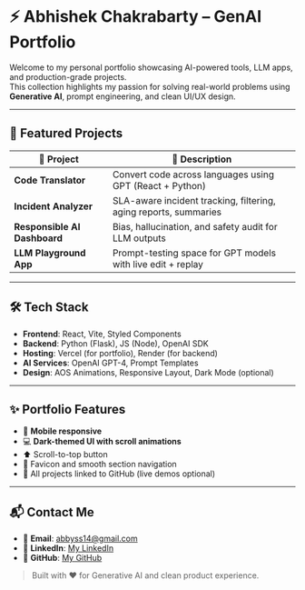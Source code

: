 # ⚡ Abhishek Chakrabarty – GenAI Portfolio

Welcome to my personal portfolio showcasing AI-powered tools, LLM apps, and production-grade projects.  
This collection highlights my passion for solving real-world problems using **Generative AI**, prompt engineering, and clean UI/UX design.

---

## 🚀 Featured Projects

| 🧠 Project                   | 🌟 Description                                                   |
| ---------------------------- | ---------------------------------------------------------------- |
| **Code Translator**          | Convert code across languages using GPT (React + Python)         |
| **Incident Analyzer**        | SLA-aware incident tracking, filtering, aging reports, summaries |
| **Responsible AI Dashboard** | Bias, hallucination, and safety audit for LLM outputs            |
| **LLM Playground App**       | Prompt-testing space for GPT models with live edit + replay      |

---

## 🛠️ Tech Stack

- **Frontend**: React, Vite, Styled Components
- **Backend**: Python (Flask), JS (Node), OpenAI SDK
- **Hosting**: Vercel (for portfolio), Render (for backend)
- **AI Services**: OpenAI GPT-4, Prompt Templates
- **Design**: AOS Animations, Responsive Layout, Dark Mode (optional)

---

## ✨ Portfolio Features

- 📱 **Mobile responsive**
- 💻 **Dark-themed UI with scroll animations**
- ⬆️ Scroll-to-top button
- 🎯 Favicon and smooth section navigation
- 🧠 All projects linked to GitHub (live demos optional)

---

## 📬 Contact Me

- 📧 **Email**: abbyss14@gmail.com
- 🔗 **LinkedIn**: [My LinkedIn](https://www.linkedin.com/in/abhishek-chakrabarty-1430b1200/)
- 🧰 **GitHub**: [My GitHub](https://github.com/abhishek23github)

> Built with ❤️ for Generative AI and clean product experience.
